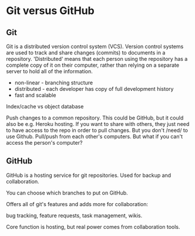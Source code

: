 Git versus GitHub
=================

## Git

Git is a distributed version control system (VCS). Version control systems are used to track and share changes (commits) to documents in a repository. 'Distributed' means that each person using the repository has a complete copy of it on their computer, rather than relying on a separate server to hold all of the information.

* non-linear - branching structure
* distributed - each developer has copy of full development history
* fast and scalable

Index/cache vs object database

Push changes to a common repository. This could be GitHub, but it could also be e.g. Heroku hosting. If you want to share with others, they just need to have access to the repo in order to pull changes. But you don't /need/ to use Github. Pull/push from each other's computers. But what if you can't access the person's computer?

## GitHub

GitHub is a hosting service for git repositories. Used for backup and collaboration.

You can choose which branches to put on GitHub.

Offers all of git's features and adds more for collaboration:

bug tracking, feature requests, task management, wikis.

Core function is hosting, but real power comes from collaboration tools.
